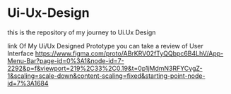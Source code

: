 # Ui-Ux-Design
this is the repository of my journey to Ui.Ux Design 

link Of My Ui/Ux Designed Prototype you can take a review of User Interface
https://www.figma.com/proto/ABrKRV02fTyQQbpc6B4LhV/App-Menu-Bar?page-id=0%3A1&node-id=7-2292&p=f&viewport=219%2C33%2C0.19&t=0p1jMdmN3RFYCygZ-1&scaling=scale-down&content-scaling=fixed&starting-point-node-id=7%3A1684
